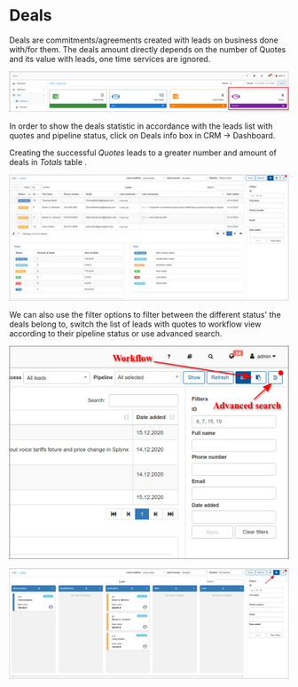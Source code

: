 Deals
====
Deals are commitments/agreements created with leads on business done with/for them. The deals amount directly depends on the number of Quotes and its value with leads, one time services are ignored.

![Deals](deals1.png)

In order to show the deals statistic in accordance with the leads list with quotes and pipeline status, click on Deals info box in CRM → Dashboard.

Creating the successful *Quotes* leads to a greater number and amount of deals in *Totals* table .

![Deals](deals2.png)

We can also use the filter options to filter between the different status' the deals belong to, switch the list of leads with quotes to workflow view according to their pipeline status or use advanced search.

![Deals](deals3.png)

![Deals](deals4.png)

